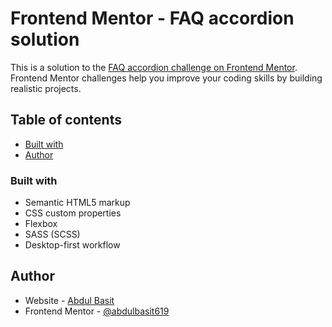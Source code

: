 # Frontend Mentor - FAQ accordion solution

This is a solution to the [FAQ accordion challenge on Frontend Mentor](https://www.frontendmentor.io/challenges/faq-accordion-wyfFdeBwBz). Frontend Mentor challenges help you improve your coding skills by building realistic projects.

## Table of contents

- [Built with](#built-with)
- [Author](#author)

### Built with

- Semantic HTML5 markup
- CSS custom properties
- Flexbox
- SASS (SCSS)
- Desktop-first workflow

## Author

- Website - [Abdul Basit](https://www.abdulbasit-wd.netlify.app)
- Frontend Mentor - [@abdulbasit619](https://www.frontendmentor.io/profile/abdulbasit619)
